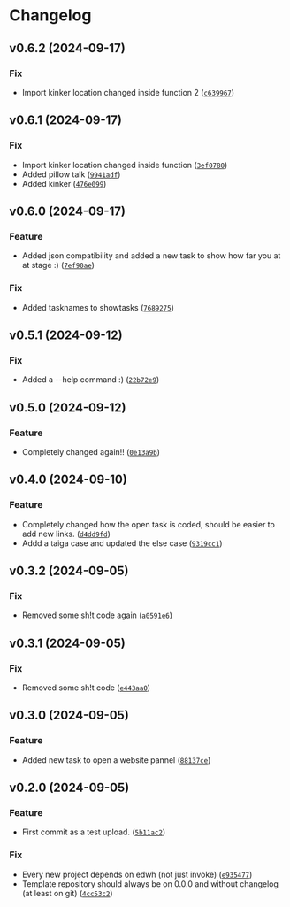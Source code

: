 # Changelog

<!--next-version-placeholder-->

## v0.6.2 (2024-09-17)

### Fix

* Import kinker location changed inside function 2 ([`c639967`](https://github.com/Bonne8008/edwh-bonnes-tasks-plugin/commit/c63996709972cc9f4e943943078d766fe8fc5488))

## v0.6.1 (2024-09-17)

### Fix

* Import kinker location changed inside function ([`3ef0780`](https://github.com/Bonne8008/edwh-bonnes-tasks-plugin/commit/3ef07801c4230f6168f5a3a97c82092015ac2ee5))
* Added pillow talk ([`9941adf`](https://github.com/Bonne8008/edwh-bonnes-tasks-plugin/commit/9941adf048b07ea0ede11528a4771e3dddd9eb1c))
* Added kinker ([`476e099`](https://github.com/Bonne8008/edwh-bonnes-tasks-plugin/commit/476e09955489a8ee2bd9c2e7aba501b8a873c3b7))

## v0.6.0 (2024-09-17)

### Feature

* Added json compatibility and added a new task to show how far you at at stage :) ([`7ef90ae`](https://github.com/Bonne8008/edwh-bonnes-tasks-plugin/commit/7ef90ae844d7c0601c974326d55bfe45eb4f50bd))

### Fix

* Added tasknames to showtasks ([`7689275`](https://github.com/Bonne8008/edwh-bonnes-tasks-plugin/commit/7689275603df51376b04be07dea2e215cdf7d0fd))

## v0.5.1 (2024-09-12)

### Fix

* Added a --help command :) ([`22b72e9`](https://github.com/Bonne8008/edwh-bonnes-tasks-plugin/commit/22b72e9c84518f2edf201cdbd9f3533d390e49a8))

## v0.5.0 (2024-09-12)

### Feature

* Completely changed again!! ([`0e13a9b`](https://github.com/Bonne8008/edwh-bonnes-tasks-plugin/commit/0e13a9be8d2539810e73fabce7023b21b3e731c2))

## v0.4.0 (2024-09-10)

### Feature

* Completely changed how the open task is coded, should be easier to add new links. ([`d4dd9fd`](https://github.com/Bonne8008/edwh-bonnes-tasks-plugin/commit/d4dd9fd9f087e29523f3f31f60708c3d4de97282))
* Addd a taiga case and updated the else case ([`9319cc1`](https://github.com/Bonne8008/edwh-bonnes-tasks-plugin/commit/9319cc15da94f61ee2f70cc7c29421e947660433))

## v0.3.2 (2024-09-05)

### Fix

* Removed some sh!t code again ([`a0591e6`](https://github.com/Bonne8008/edwh-bonnes-tasks-plugin/commit/a0591e635f9b4c0f83c9de928f5c1a899d4f9280))

## v0.3.1 (2024-09-05)

### Fix

* Removed some sh!t code ([`e443aa0`](https://github.com/Bonne8008/edwh-bonnes-tasks-plugin/commit/e443aa0428fcb081d3717fce821321b6c11f9e91))

## v0.3.0 (2024-09-05)

### Feature

* Added new task to open a website pannel ([`88137ce`](https://github.com/Bonne8008/edwh-bonnes-tasks-plugin/commit/88137cef3ca2c9b03b21c87467326218f83e27c5))

## v0.2.0 (2024-09-05)

### Feature

* First commit as a test upload. ([`5b11ac2`](https://github.com/Bonne8008/edwh-bonnes-tasks-plugin/commit/5b11ac21c6f540e10f43c7fa4b82df1a544e19b1))

### Fix

* Every new project depends on edwh (not just invoke) ([`e935477`](https://github.com/Bonne8008/edwh-bonnes-tasks-plugin/commit/e93547734aaea1f6fbdce890642bffaccde9a868))
* Template repository should always be on 0.0.0 and without changelog (at least on git) ([`4cc53c2`](https://github.com/Bonne8008/edwh-bonnes-tasks-plugin/commit/4cc53c2fba5092c2fc930197688ffdb358b63867))